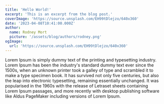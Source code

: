 ```yaml
---
title: 'Hello World!'
excerpt: 'This is an excerpt from the blog post.'
coverImage: 'https://source.unsplash.com/EH99tDlejzo/640x360'
date: '2023-04-08T10:41:00.000Z'
author:
  name: Rodney Mort
  picture: '/assets/blog/authors/rodney.png'
ogImage:
  url: 'https://source.unsplash.com/EH99tDlejzo/640x360'
---
```


Lorem Ipsum is simply dummy text of the printing and typesetting industry. Lorem Ipsum has been the industry's standard dummy text ever since the 1500s, when an unknown printer took a galley of type and scrambled it to make a type specimen book. It has survived not only five centuries, but also the leap into electronic typesetting, remaining essentially unchanged. It was popularised in the 1960s with the release of Letraset sheets containing Lorem Ipsum passages, and more recently with desktop publishing software like Aldus PageMaker including versions of Lorem Ipsum.
